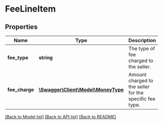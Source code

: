 # FeeLineItem

## Properties
Name | Type | Description | Notes
------------ | ------------- | ------------- | -------------
**fee_type** | **string** | The type of fee charged to the seller. | 
**fee_charge** | [**\Swagger\Client\Model\MoneyType**](MoneyType.md) | Amount charged to the seller for the specific fee type. | 

[[Back to Model list]](../README.md#documentation-for-models) [[Back to API list]](../README.md#documentation-for-api-endpoints) [[Back to README]](../README.md)


